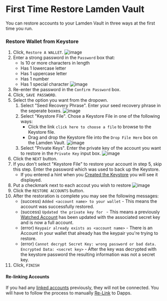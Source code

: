 
# First Time Restore Lamden Vault


You can restore accounts to your Lamden Vault in three ways at the first time you run.

### Restore Wallet from Keystore

1. Click, `Restore A WALLET`.
    ![image](/img/wallet/firstrun_intro.png)
2. Enter a strong password in the `Password` box that:
    - Is 10 or more characters in length
    - Has 1 lowercase letter
    - Has 1 uppercase letter
    - Has 1 number
    - Has 1 special character
  ![image](/img/wallet/firstrun_create_password.png)
3. Re-enter the password in the `Confirm Password` box.
4. Click, `SAVE PASSWORD`.
5. Select the option you want from the dropown.
    1. Select "Seed Recovery Phrase". Enter your seed recovery phrase in the seperate boxes.
       ![image](/img/wallet/firstrun_recovery_phrase.png)
    2. Select "Keystore File". Chose a Keystore File in one of the following ways:
       - Click the link `click here to choose a file` to browse to the Keystore file.
       - Drag and drop the Keystore file into the `Drop File Here` box on the Lamden Vault. 
        ![image](/img/wallet/firstrun_keystore.png)
    3. Select "Private Keys". Enter the private key of the account you want to restore in the `Private Key` input box.
    ![image](/img/wallet/firstrun_privatekeys.png)
6. Click the `NEXT` button.
7. If you don't select "Keystore File" to restore your account in step 5, skip this step. Enter the password which was used to back up the Keystore.
    - If you entered a hint when you <u>[Created the Keystore](/docs/wallet/restore_keystore)</u> you will see it displayed.
8. Put a checkmark next to each accout you wish to restore
    ![image](/img/wallet/firstrun_add_wallet.png)
9.  Click the `RESTORE ACCOUNTS` button.
10. After the restoration is complete you may see the following messages:
    - (success) `Added <account name> to your wallet` - This means the account was successfully restored.
    - (success) `Updated the private key for ` - This means a previously <u>[Watched Account](/docs/wallet/accounts_creation#track-account)</u> has been updated with the associated secret key and is now a full account.
    - (error) `Keypair already exists as <account name>` - There is an Account in your wallet that already has the keypair you're trying to restore.
    - (error) `Cannot decrypt Secret Key: wrong password or bad data. Encrypted Data: <secret key>` - After the key was decrypted with the keystore password the resulting information was not a secret key.
11. Click, `FINISH`


#### Re-linking Accounts
If you had any <u>[linked accounts](/docs/wallet/accounts_linked_overview)</u> previously, they will not be connected.  You will have to follow the process to manually <u>[Re-Link](/docs/wallet/restore_linked_account)</u> to Dapps.